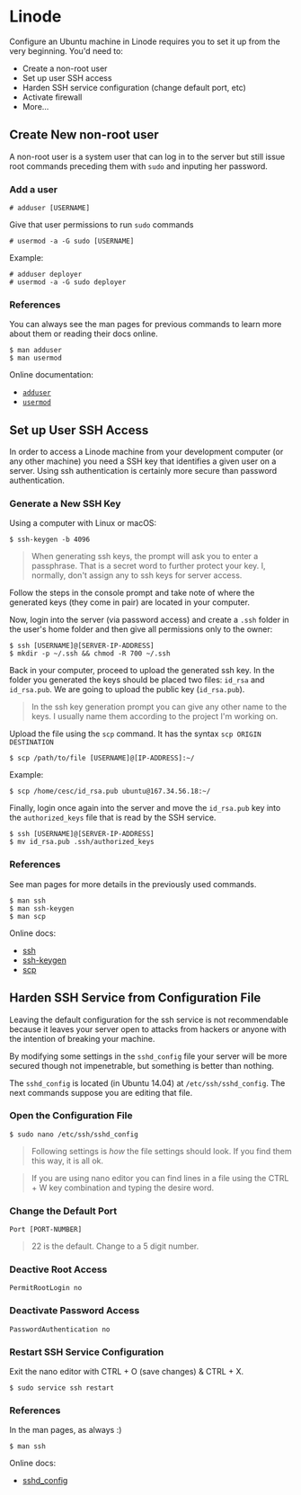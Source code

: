 # Linode

Configure an Ubuntu machine in Linode requires you to set it up from the very beginning. You'd need to:

- Create a non-root user
- Set up user SSH access
- Harden SSH service configuration (change default port, etc)
- Activate firewall
- More...

## Create New non-root user

A non-root user is a system user that can log in to the server but still issue root commands preceding them with `sudo` and inputing her password.

### Add a user

```
# adduser [USERNAME]
```

Give that user permissions to run `sudo` commands

```
# usermod -a -G sudo [USERNAME]
```

Example:

```
# adduser deployer
# usermod -a -G sudo deployer
```

### References

You can always see the man pages for previous commands to learn more about them or reading their docs online.

```
$ man adduser
$ man usermod
```

Online documentation:

- [`adduser`](https://linux.die.net/man/8/adduser)
- [`usermod`](https://linux.die.net/man/8/usermod)

## Set up User SSH Access

In order to access a Linode machine from your development computer (or any other machine) you need a SSH key that identifies a given user on a server. Using ssh authentication is certainly more secure than password authentication.

### Generate a New SSH Key

Using a computer with Linux or macOS:

```
$ ssh-keygen -b 4096
```

> When generating ssh keys, the prompt will ask you to enter a passphrase. That is a secret word to further protect your key. I, normally, don't assign any to ssh keys for server access.

Follow the steps in the console prompt and take note of where the generated keys (they come in pair) are located in your computer.

Now, login into the server (via password access) and create a `.ssh` folder in the user's home folder and then give all permissions only to the owner:

```
$ ssh [USERNAME]@[SERVER-IP-ADDRESS]
$ mkdir -p ~/.ssh && chmod -R 700 ~/.ssh
```

Back in your computer, proceed to upload the generated ssh key. In the folder you generated the keys should be placed two files: `id_rsa` and `id_rsa.pub`. We are going to upload the public key (`id_rsa.pub`).

> In the ssh key generation prompt you can give any other name to the keys. I usually name them according to the project I'm working on.

Upload the file using the `scp` command. It has the syntax `scp ORIGIN DESTINATION`

```
$ scp /path/to/file [USERNAME]@[IP-ADDRESS]:~/
```

Example:

```
$ scp /home/cesc/id_rsa.pub ubuntu@167.34.56.18:~/
```

Finally, login once again into the server and move the `id_rsa.pub` key into the `authorized_keys` file that is read by the SSH service.

```
$ ssh [USERNAME]@[SERVER-IP-ADDRESS]
$ mv id_rsa.pub .ssh/authorized_keys
```

### References

See man pages for more details in the previously used commands.

```
$ man ssh
$ man ssh-keygen
$ man scp
```

Online docs:

- [ssh](https://linux.die.net/man/1/ssh)
- [ssh-keygen](https://linux.die.net/man/1/ssh-keygen)
- [scp](https://linux.die.net/man/1/scp)

## Harden SSH Service from Configuration File

Leaving the default configuration for the ssh service is not recommendable because it leaves your server open to attacks from hackers or anyone with the intention of breaking your machine.

By modifying some settings in the `sshd_config` file your server will be more secured though not impenetrable, but something is better than nothing.

The `sshd_config` is located (in Ubuntu 14.04) at `/etc/ssh/sshd_config`. The next commands suppose you are editing that file.

### Open the Configuration File

```
$ sudo nano /etc/ssh/sshd_config
```

> Following settings is *how* the file settings should look. If you find them this way, it is all ok.

> If you are using nano editor you can find lines in a file using the CTRL + W key combination and typing the desire word.

### Change the Default Port

```
Port [PORT-NUMBER]
```

> 22 is the default. Change to a 5 digit number.

### Deactive Root Access

```
PermitRootLogin no
```

### Deactivate Password Access

```
PasswordAuthentication no
```

### Restart SSH Service Configuration

Exit the nano editor with CTRL + O (save changes) & CTRL + X.

```
$ sudo service ssh restart
```

### References

In the man pages, as always :)

```
$ man ssh
```

Online docs:

- [sshd_config](https://linux.die.net/man/5/sshd_config)
